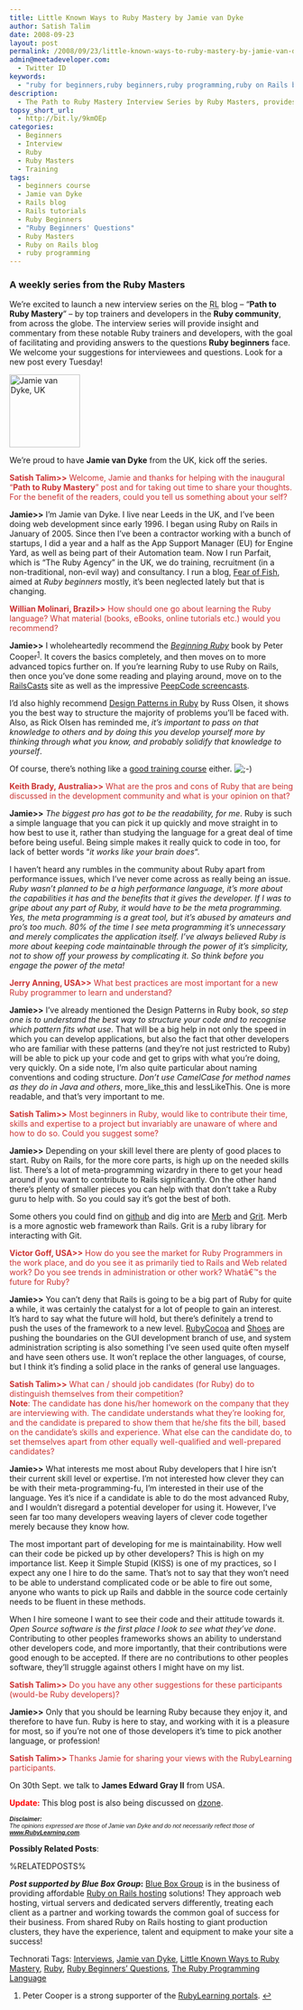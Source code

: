 ```yaml
---
title: Little Known Ways to Ruby Mastery by Jamie van Dyke
author: Satish Talim
date: 2008-09-23
layout: post
permalink: /2008/09/23/little-known-ways-to-ruby-mastery-by-jamie-van-dyke/
admin@meetadeveloper.com:
  - Twitter ID
keywords:
  - "ruby for beginners,ruby beginners,ruby programming,ruby on Rails blog,rails blog,rails tutorials,ruby beginners' questions,little known ways to ruby mastery,ruby masters"
description:
  - The Path to Ruby Mastery Interview Series by Ruby Masters, provides guidance to and answers questions confronting Ruby beginners from across the globe.
topsy_short_url:
  - http://bit.ly/9kmOEp
categories:
  - Beginners
  - Interview
  - Ruby
  - Ruby Masters
  - Training
tags:
  - beginners course
  - Jamie van Dyke
  - Rails blog
  - Rails tutorials
  - Ruby Beginners
  - "Ruby Beginners' Questions"
  - Ruby Masters
  - Ruby on Rails blog
  - ruby programming
---
```

<div>
  <h3>
    A weekly series from the Ruby Masters
  </h3>
  
  <p class="update">
    We&#8217;re excited to launch a new interview series on the <abbr title="RubyLearning">RL</abbr> blog &#8211; &#8220;<strong>Path to Ruby Mastery</strong>&#8221; &#8211; by top trainers and developers in the <strong>Ruby community</strong>, from across the globe. The interview series will provide insight and commentary from these notable Ruby trainers and developers, with the goal of facilitating and providing answers to the questions <strong>Ruby beginners</strong> face. We welcome your suggestions for interviewees and questions. Look for a new post every Tuesday!
  </p>
  
  <p>
    <img class="alignright" src="http://rubylearning.com/images/jamiedyke.jpg" alt="Jamie van Dyke, UK" title="Jamie van Dyke, UK" width="125" height="129" />
  </p>
  
  <p>
    <span class="drop_cap">W</span>e&#8217;re proud to have <strong>Jamie van Dyke</strong> from the UK, kick off the series.
  </p>
  
  <p>
    <span style="color:#CC3333;"><strong>Satish Talim>></strong> Welcome, Jamie and thanks for helping with the inaugural &#8220;<strong>Path to Ruby Mastery</strong>&#8221; post and for taking out time to share your thoughts. For the benefit of the readers, could you tell us something about your self?</span>
  </p>
  
  <p>
    <strong>Jamie>></strong> I&#8217;m Jamie van Dyke. I live near Leeds in the UK, and I&#8217;ve been doing web development since early 1996. I began using Ruby on Rails in January of 2005. Since then I&#8217;ve been a contractor working with a bunch of startups, I did a year and a half as the App Support Manager (EU) for Engine Yard, as well as being part of their Automation team. Now I run Parfait, which is &#8220;The Ruby Agency&#8221; in the UK, we do training, recruitment (in a non-traditional, non-evil way) and consultancy. I run a blog, <a href="http://blog.fearoffish.com/">Fear of Fish</a>, aimed at <em>Ruby beginners</em> mostly, it&#8217;s been neglected lately but that is changing.
  </p>
  
  <p>
    <span style="color:#CC3333;"><strong>Willian Molinari, Brazil>></strong> How should one go about learning the Ruby language? What material (books, eBooks, online tutorials etc.) would you recommend?</span>
  </p>
  
  <p>
    <strong>Jamie>></strong> I wholeheartedly recommend the <em><a href="http://tinyurl.com/3qnzkn">Beginning Ruby</a></em> book by Peter Cooper<sup class='footnote'><a href='#fn-410-1' id='fnref-410-1'>1</a></sup>. It covers the basics completely, and then moves on to more advanced topics further on. If you&#8217;re learning Ruby to use Ruby on Rails, then once you&#8217;ve done some reading and playing around, move on to the <a href="http://railscasts.com/">RailsCasts</a> site as well as the impressive <a href="http://rubylearning.com/blog/2008/08/06/thanks-to-rubylearning-sponsor-peepcode/">PeepCode screencasts</a>.
  </p>
  
  <p>
    I&#8217;d also highly recommend <a href="http://tinyurl.com/3mu2g8">Design Patterns in Ruby</a> by Russ Olsen, it shows you the best way to structure the majority of problems you&#8217;ll be faced with. Also, as Rick Olsen has reminded me, <em>it&#8217;s important to pass on that knowledge to others and by doing this you develop yourself more by thinking through what you know, and probably solidify that knowledge to yourself</em>.
  </p>
  
  <p>
    Of course, there&#8217;s nothing like a <a href="http://rubylearning.org/">good training course</a> either. <img src="http://rubylearning.com/blog/wp-includes/images/smilies/icon_wink.gif" alt=";-)" class="wp-smiley" />
  </p>
  
  <p>
    <span style="color:#CC3333;"><strong>Keith Brady, Australia>></strong> What are the pros and cons of Ruby that are being discussed in the development community and what is your opinion on that?</span>
  </p>
  
  <p>
    <strong>Jamie>></strong> <em>The biggest pro has got to be the readability, for me</em>. Ruby is such a simple language that you can pick it up quickly and move straight in to how best to use it, rather than studying the language for a great deal of time before being useful. Being simple makes it really quick to code in too, for lack of better words &#8220;<em>it works like your brain does</em>&#8220;.
  </p>
  
  <p>
    I haven&#8217;t heard any rumbles in the community about Ruby apart from performance issues, which I&#8217;ve never come across as really being an issue. <em>Ruby wasn&#8217;t planned to be a high performance language, it&#8217;s more about the capabilities it has and the benefits that it gives the developer. If I was to gripe about any part of Ruby, it would have to be the meta programming. Yes, the meta programming is a great tool, but it&#8217;s abused by amateurs and pro&#8217;s too much. 80% of the time I see meta programming it&#8217;s unnecessary and merely complicates the application itself. I&#8217;ve always believed Ruby is more about keeping code maintainable through the power of it&#8217;s simplicity, not to show off your prowess by complicating it. So think before you engage the power of the meta!</em>
  </p>
  
  <p>
    <span style="color:#CC3333;"><strong>Jerry Anning, USA>></strong> What best practices are most important for a new Ruby programmer to learn and understand?</span>
  </p>
  
  <p>
    <strong>Jamie>></strong> I&#8217;ve already mentioned the Design Patterns in Ruby book, <em>so step one is to understand the best way to structure your code and to recognise which pattern fits what use</em>. That will be a big help in not only the speed in which you can develop applications, but also the fact that other developers who are familiar with these patterns (and they&#8217;re not just restricted to Ruby) will be able to pick up your code and get to grips with what you&#8217;re doing, very quickly. On a side note, I&#8217;m also quite particular about naming conventions and coding structure. <em>Don&#8217;t use CamelCase for method names as they do in Java and others</em>, more_like_this and lessLikeThis. One is more readable, and that&#8217;s very important to me.
  </p>
  
  <p>
    <span style="color:#CC3333;"><strong>Satish Talim>></strong> Most beginners in Ruby, would like to contribute their time, skills and expertise to a project but invariably are unaware of where and how to do so. Could you suggest some?</span>
  </p>
  
  <p>
    <strong>Jamie>></strong> Depending on your skill level there are plenty of good places to start. Ruby on Rails, for the more core parts, is high up on the needed skills list. There&#8217;s a lot of meta-programming wizardry in there to get your head around if you want to contribute to Rails significantly. On the other hand there&#8217;s plenty of smaller pieces you can help with that don&#8217;t take a Ruby guru to help with. So you could say it&#8217;s got the best of both.
  </p>
  
  <p>
    Some others you could find on <a href="http://github.com/">github</a> and dig into are <a href="http://merbivore.com/">Merb</a> and <a href="http://github.com/mojombo/grit/tree/master">Grit</a>. Merb is a more agnostic web framework than Rails. Grit is a ruby library for interacting with Git.
  </p>
  
  <p>
    <span style="color:#CC3333;"><strong>Victor Goff, USA>></strong> How do you see the market for Ruby Programmers in the work place, and do you see it as primarily tied to Rails and Web related work? Do you see trends in administration or other work? Whatâ€™s the future for Ruby?</span>
  </p>
  
  <p>
    <strong>Jamie>></strong> You can&#8217;t deny that Rails is going to be a big part of Ruby for quite a while, it was certainly the catalyst for a lot of people to gain an interest. It&#8217;s hard to say what the future will hold, but there&#8217;s definitely a trend to push the uses of the framework to a new level. <a href="http://rubycocoa.sourceforge.net/HomePage">RubyCocoa</a> and <a href="http://rubylearning.com/blog/2008/05/31/a-teeny-weeny-mp3-player-using-ruby-and-shoes/">Shoes</a> are pushing the boundaries on the GUI development branch of use, and system administration scripting is also something I&#8217;ve seen used quite often myself and have seen others use. It won&#8217;t replace the other languages, of course, but I think it&#8217;s finding a solid place in the ranks of general use languages.
  </p>
  
  <p>
    <span style="color:#CC3333;"><strong>Satish Talim>></strong> What can / should job candidates (for Ruby) do to distinguish themselves from their competition?<br /><strong>Note</strong>: The candidate has done his/her homework on the company that they are interviewing with. The candidate understands what they&#8217;re looking for, and the candidate is prepared to show them that he/she fits the bill, based on the candidate&#8217;s skills and experience. What else can the candidate do, to set themselves apart from other equally well-qualified and well-prepared candidates?</span>
  </p>
  
  <p>
    <strong>Jamie>></strong> What interests me most about Ruby developers that I hire isn&#8217;t their current skill level or expertise. I&#8217;m not interested how clever they can be with their meta-programming-fu, I&#8217;m interested in their use of the language. Yes it&#8217;s nice if a candidate is able to do the most advanced Ruby, and I wouldn&#8217;t disregard a potential developer for using it. However, I&#8217;ve seen far too many developers weaving layers of clever code together merely because they know how.
  </p>
  
  <p>
    The most important part of developing for me is maintainability. How well can their code be picked up by other developers? This is high on my importance list. Keep it Simple Stupid (KISS) is one of my practices, so I expect any one I hire to do the same. That&#8217;s not to say that they won&#8217;t need to be able to understand complicated code or be able to fire out some, anyone who wants to pick up Rails and dabble in the source code certainly needs to be fluent in these methods.
  </p>
  
  <p>
    When I hire someone I want to see their code and their attitude towards it. <em>Open Source software is the first place I look to see what they&#8217;ve done</em>. Contributing to other peoples frameworks shows an ability to understand other developers code, and more importantly, that their contributions were good enough to be accepted. If there are no contributions to other peoples software, they&#8217;ll struggle against others I might have on my list.
  </p>
  
  <p>
    <span style="color:#CC3333;"><strong>Satish Talim>></strong> Do you have any other suggestions for these participants (would-be Ruby developers)?</span>
  </p>
  
  <p>
    <strong>Jamie>></strong> Only that you should be learning Ruby because they enjoy it, and therefore to have fun. Ruby is here to stay, and working with it is a pleasure for most, so if you&#8217;re not one of those developers it&#8217;s time to pick another language, or profession!
  </p>
  
  <p>
    <span style="color:#CC3333;"><strong>Satish Talim>></strong> Thanks Jamie for sharing your views with the RubyLearning participants.</span>
  </p>
  
  <p class="note">
    On 30th Sept. we talk to <strong>James Edward Gray II</strong> from USA.
  </p>
  
  <p>
    <strong><span style="color:red;">Update:</span></strong> This blog post is also being discussed on <a href="http://www.dzone.com/links/little_known_ways_to_ruby_mastery_by_jamie_van_dy.html">dzone</a>.
  </p>
  
  <p>
    <span style="font-size: 8pt; font-family: Arial;"><i><strong>Disclaimer:</strong></i></span><br /><span style="font-size: 8pt; font-family: Arial;"><i>The opinions expressed are those of Jamie van Dyke and do not necessarily reflect those of <strong><a href="http://rubylearning.com/">www.RubyLearning.com</a></strong>.</i></span>
  </p>
  
  <p>
    <strong>Possibly Related Posts</strong>:
  </p>
  
  <p>
    %RELATEDPOSTS%
  </p>
  
  <p class="alert">
    <strong><em>Post supported by Blue Box Group</em>:</strong> <a href="https://boxpanel.blueboxgrp.com/public/order/partner/43921">Blue Box Group</a> is in the business of providing affordable <a href="https://boxpanel.blueboxgrp.com/public/order/partner/43921">Ruby on Rails hosting</a> solutions! They approach web hosting, virtual servers and dedicated servers differently, treating each client as a partner and working towards the common goal of success for their business. From shared Ruby on Rails hosting to giant production clusters, they have the experience, talent and equipment to make your site a success!
  </p>
</div>

Technorati Tags: <a href="http://technorati.com/tag/Interviews" rel="tag">Interviews</a>, <a href="http://technorati.com/tag/Jamie+van+Dyke" rel="tag">Jamie van Dyke</a>, <a href="http://technorati.com/tag/Little+Known+Ways+to+Ruby+Mastery" rel="tag">Little Known Ways to Ruby Mastery</a>, <a href="http://technorati.com/tag/Ruby" rel="tag">Ruby</a>, <a href="http://technorati.com/tag/Ruby+Beginners%26%238217%3B+Questions" rel="tag">Ruby Beginners&#8217; Questions</a>, <a href="http://technorati.com/tag/The+Ruby+Programming+Language" rel="tag">The Ruby Programming Language</a>

<div class='footnotes'>
  <div class='footnotedivider'>
  </div>
  
  <ol>
    <li id='fn-410-1'>
      Peter Cooper is a strong supporter of the <a href="http://rubylearning.com/blog/2007/03/28/beginning-ruby/">RubyLearning portals</a>. <span class='footnotereverse'><a href='#fnref-410-1'>&#8617;</a></span>
    </li>
  </ol>
</div>
